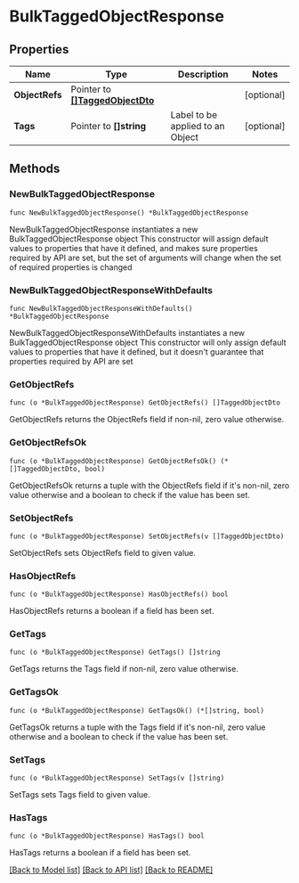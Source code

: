 # BulkTaggedObjectResponse

## Properties

Name | Type | Description | Notes
------------ | ------------- | ------------- | -------------
**ObjectRefs** | Pointer to [**[]TaggedObjectDto**](TaggedObjectDto.md) |  | [optional] 
**Tags** | Pointer to **[]string** | Label to be applied to an Object | [optional] 

## Methods

### NewBulkTaggedObjectResponse

`func NewBulkTaggedObjectResponse() *BulkTaggedObjectResponse`

NewBulkTaggedObjectResponse instantiates a new BulkTaggedObjectResponse object
This constructor will assign default values to properties that have it defined,
and makes sure properties required by API are set, but the set of arguments
will change when the set of required properties is changed

### NewBulkTaggedObjectResponseWithDefaults

`func NewBulkTaggedObjectResponseWithDefaults() *BulkTaggedObjectResponse`

NewBulkTaggedObjectResponseWithDefaults instantiates a new BulkTaggedObjectResponse object
This constructor will only assign default values to properties that have it defined,
but it doesn't guarantee that properties required by API are set

### GetObjectRefs

`func (o *BulkTaggedObjectResponse) GetObjectRefs() []TaggedObjectDto`

GetObjectRefs returns the ObjectRefs field if non-nil, zero value otherwise.

### GetObjectRefsOk

`func (o *BulkTaggedObjectResponse) GetObjectRefsOk() (*[]TaggedObjectDto, bool)`

GetObjectRefsOk returns a tuple with the ObjectRefs field if it's non-nil, zero value otherwise
and a boolean to check if the value has been set.

### SetObjectRefs

`func (o *BulkTaggedObjectResponse) SetObjectRefs(v []TaggedObjectDto)`

SetObjectRefs sets ObjectRefs field to given value.

### HasObjectRefs

`func (o *BulkTaggedObjectResponse) HasObjectRefs() bool`

HasObjectRefs returns a boolean if a field has been set.

### GetTags

`func (o *BulkTaggedObjectResponse) GetTags() []string`

GetTags returns the Tags field if non-nil, zero value otherwise.

### GetTagsOk

`func (o *BulkTaggedObjectResponse) GetTagsOk() (*[]string, bool)`

GetTagsOk returns a tuple with the Tags field if it's non-nil, zero value otherwise
and a boolean to check if the value has been set.

### SetTags

`func (o *BulkTaggedObjectResponse) SetTags(v []string)`

SetTags sets Tags field to given value.

### HasTags

`func (o *BulkTaggedObjectResponse) HasTags() bool`

HasTags returns a boolean if a field has been set.


[[Back to Model list]](../README.md#documentation-for-models) [[Back to API list]](../README.md#documentation-for-api-endpoints) [[Back to README]](../README.md)



